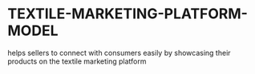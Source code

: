 # TEXTILE-MARKETING-PLATFORM-MODEL
helps sellers to connect with consumers easily by showcasing their products on the textile marketing platform
